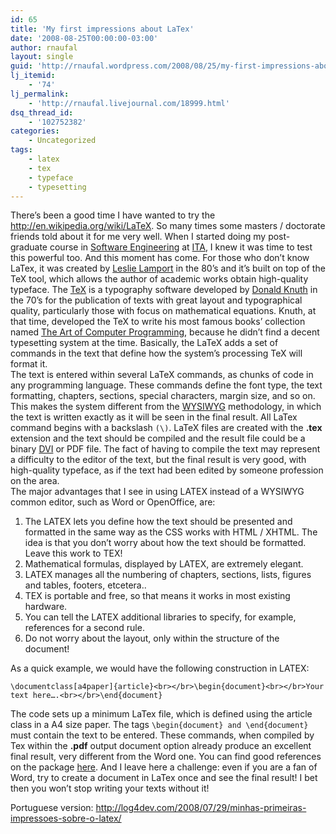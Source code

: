 ```yaml
---
id: 65
title: 'My first impressions about LaTex'
date: '2008-08-25T00:00:00-03:00'
author: rnaufal
layout: single
guid: 'http://rnaufal.wordpress.com/2008/08/25/my-first-impressions-about-latex/'
lj_itemid:
    - '74'
lj_permalink:
    - 'http://rnaufal.livejournal.com/18999.html'
dsq_thread_id:
    - '102752382'
categories:
    - Uncategorized
tags:
    - latex
    - tex
    - typeface
    - typesetting
---
```


There’s been a good time I have wanted to try the <http://en.wikipedia.org/wiki/LaTeX>. So many times some masters / doctorate friends told about it for me very well. When I started doing my post-graduate course in [Software Engineering](http://en.wikipedia.org/wiki/Software_engineering) at [ITA](http://www.ita.br/), I knew it was time to test this powerful too. And this moment has come. For those who don’t know LaTex, it was created by [Leslie Lamport](http://en.wikipedia.org/wiki/Leslie_Lamport) in the 80’s and it’s built on top of the TeX tool, which allows the author of academic works obtain high-quality typeface. The [TeX](http://en.wikipedia.org/wiki/TeX) is a typography software developed by [Donald Knuth](http://en.wikipedia.org/wiki/Donald_Knuth) in the 70’s for the publication of texts with great layout and typographical quality, particularly those with focus on mathematical equations. Knuth, at that time, developed the TeX to write his most famous books’ collection named [The Art of Computer Programming](http://en.wikipedia.org/wiki/The_Art_of_Computer_Programming), because he didn’t find a decent typesetting system at the time. Basically, the LaTeX adds a set of commands in the text that define how the system’s processing TeX will format it.  
The text is entered within several LaTeX commands, as chunks of code in any programming language. These commands define the font type, the text formatting, chapters, sections, special characters, margin size, and so on. This makes the system different from the [WYSIWYG](http://en.wikipedia.org/wiki/WYSIWYG) methodology, in which the text is written exactly as it will be seen in the final result. All LaTex command begins with a backslash `(\)`. LaTeX files are created with the **.tex** extension and the text should be compiled and the result file could be a binary [DVI](http://en.wikipedia.org/wiki/Device_independent_file_format) or PDF file. The fact of having to compile the text may represent a difficulty to the editor of the text, but the final result is very good, with high-quality typeface, as if the text had been edited by someone profession on the area.  
The major advantages that I see in using LATEX instead of a WYSIWYG common editor, such as Word or OpenOffice, are:

1. The LATEX lets you define how the text should be presented and formatted in the same way as the CSS works with HTML / XHTML. The idea is that you don’t worry about how the text should be formatted. Leave this work to TEX!
2. Mathematical formulas, displayed by LATEX, are extremely elegant.
3. LATEX manages all the numbering of chapters, sections, lists, figures and tables, footers, etcetera..
4. TEX is portable and free, so that means it works in most existing hardware.
5. You can tell the LATEX additional libraries to specify, for example, references for a second rule.
6. Do not worry about the layout, only within the structure of the document!

As a quick example, we would have the following construction in LATEX:

`\documentclass[a4paper]{article}<br></br>\begin{document}<br></br>Your text here….<br></br>\end{document}`

The code sets up a minimum LaTex file, which is defined using the article class in a A4 size paper. The tags `\begin{document} and \end{document}` must contain the text to be entered. These commands, when compiled by Tex within the **.pdf** output document option already produce an excellent final result, very different from the Word one. You can find good references on the package [here](http://www.ctan.org/pub/tex-archive/info/lshort/english/lshort.pdf). And I leave here a challenge: even if you are a fan of Word, try to create a document in LaTex once and see the final result! I bet then you won’t stop writing your texts without it!

Portuguese version: http://log4dev.com/2008/07/29/minhas-primeiras-impressoes-sobre-o-latex/